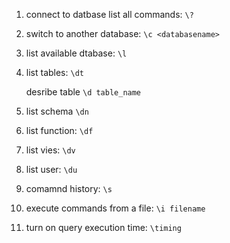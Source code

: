 1. connect to datbase
list all commands: `\?`

2. switch to another database: `\c <databasename> `

3. list available dtabase: `\l`

4. list tables: `\dt`

    desribe table `\d table_name`

5. list schema `\dn`

6. list function: `\df`

7. list vies: `\dv`

8. list user: `\du`

9. comamnd history: `\s`

10. execute commands from a file: `\i filename `

11. turn on query execution time: `\timing`
